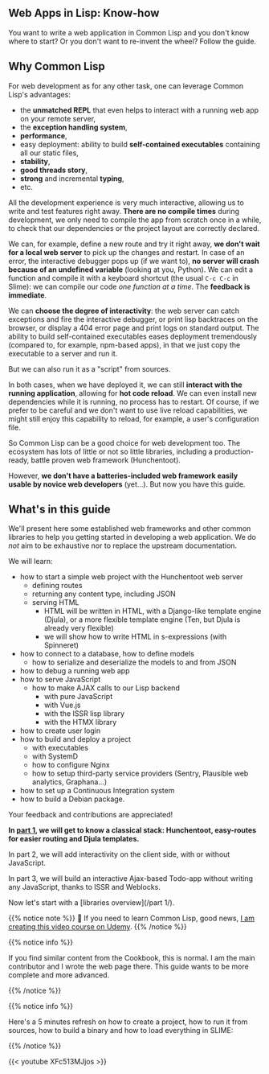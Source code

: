 
## Web Apps in Lisp: Know-how

You want to write a web application in Common Lisp and you don't know
where to start? Or you don't want to re-invent the wheel? Follow the guide.


## Why Common Lisp

For web development as for any other task, one can leverage Common
Lisp's advantages:

- the **unmatched REPL** that even helps to interact with a running web app on your remote server,
- the **exception handling system**,
- **performance**,
- easy deployment: ability to build **self-contained executables** containing all our static files,
- **stability**,
- **good threads story**,
- **strong** and incremental **typing**,
- etc.

All the development experience is very much interactive, allowing us
to write and test features right away. **There are no compile times**
during development, we only need to compile the app from scratch once in
a while, to check that our dependencies or the project layout are
correctly declared.

We can, for example, define a new route and try it right away, **we
don't wait for a local web server** to pick up the changes and
restart. In case of an error, the interactive debugger pops up (if we
want to), **no server will crash because of an undefined variable**
(looking at you, Python). We can edit a function and compile it with a
keyboard shortcut (the usual `C-c C-c` in Slime): we can compile our
code *one function at a time*. The **feedback is
immediate**.

We can **choose the degree of interactivity**: the web server
can catch exceptions and fire the interactive debugger, or print lisp
backtraces on the browser, or display a 404 error page and print logs
on standard output. The ability to build self-contained executables
eases deployment tremendously (compared to, for example, npm-based
apps), in that we just copy the executable to a server and run it.

But we can also run it as a "script" from sources.

In both cases, when we have deployed it, we can still **interact
with the running application**, allowing for **hot code reload**. We
can even install new dependencies while it is running, no process has
to restart.  Of course, if we prefer to be careful and we don't want to use live
reload capabilities, we might still enjoy this capability to reload, for example,
a user's configuration file.

So Common Lisp can be a good choice for web development too. The
ecosystem has lots of little or not so little libraries, including a
production-ready, battle proven web framework (Hunchentoot).

However, **we don't have a batteries-included web framework easily
usable by novice web developers** (yet…). But now you have this guide.

## What's in this guide

We'll present here some established web frameworks and other common
libraries to help you getting started in developing a web
application. We do *not* aim to be exhaustive nor to replace the
upstream documentation.

We will learn:

- how to start a simple web project with the Hunchentoot web server
  - defining routes
  - returning any content type, including JSON
  - serving HTML
    - HTML will be written in HTML, with a Django-like template engine (Djula), or a more flexible template engine (Ten, but Djula is already very flexible)
    - we will show how to write HTML in s-expressions (with Spinneret)
- how to connect to a database, how to define models
  - how to serialize and deserialize the models to and from JSON
- how to debug a running web app
- how to serve JavaScript
  - how to make AJAX calls to our Lisp backend
    - with pure JavaScript
    - with Vue.js
    - with the ISSR lisp library
    - with the HTMX library
- how to create user login
- how to build and deploy a project
  - with executables
  - with SystemD
  - how to configure Nginx
  - how to setup third-party service providers (Sentry, Plausible web analytics, Graphana…)
- how to set up a Continuous Integration system
- how to build a Debian package.

Your feedback and contributions are appreciated!

**In [part 1](/part-1/), we will get to know a classical stack: Hunchentoot, easy-routes for easier routing and Djula templates.**

In part 2, we will add interactivity on the client side, with or without JavaScript.

In part 3, we will build an interactive Ajax-based Todo-app without writing any JavaScript, thanks to ISSR and Weblocks.

Now let's start with a [libraries overview](/part 1/).


{{% notice note  %}}
🎥 If you need to learn Common Lisp, good news, [I am creating this video course on Udemy](https://www.udemy.com/course/common-lisp-programming/?referralCode=2F3D698BBC4326F94358).
{{% /notice %}}

{{% notice info  %}}

If you find similar content from the Cookbook, this is normal. I am the main contributor and I wrote the web page there. This guide wants to be more complete and more advanced.

{{% /notice %}}


{{% notice info %}}

Here's a 5 minutes refresh on how to create a project, how to run it from sources, how to build a binary and how to load everything in SLIME:

{{% /notice %}}

{{< youtube XFc513MJjos >}}


[hunchentoot]: https://edicl.github.io/hunchentoot
[clack]: https://github.com/fukamachi/clack
[caveman]: https://github.com/fukamachi/caveman
[radiance]: https://github.com/Shirakumo/radiance
[snooze]: https://github.com/joaotavora/snooze
[cl-rest-server]: https://github.com/mmontone/cl-rest-server
[weblocks]: https://github.com/40ants/weblocks
